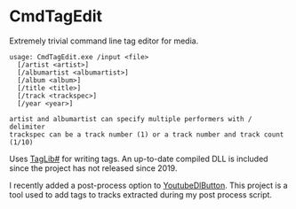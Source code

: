 # CmdTagEdit
Extremely trivial command line tag editor for media.

```
usage: CmdTagEdit.exe /input <file>
  [/artist <artist>]
  [/albumartist <albumartist>]
  [/album <album>]  
  [/title <title>]
  [/track <trackspec>]
  [/year <year>]
  
artist and albumartist can specify multiple performers with / delimiter
trackspec can be a track number (1) or a track number and track count (1/10)
```

Uses [TagLib#](https://github.com/mono/taglib-sharp) for writing tags. An up-to-date compiled DLL is included since the project has not released since 2019.

I recently added a post-process option to [YoutubeDlButton](https://github.com/marklieberman/youtube-dl-button). This project is a tool used to add tags to tracks extracted during my post process script.
